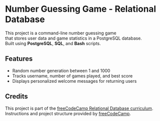 # Number Guessing Game - Relational Database

This project is a command-line number guessing game  
that stores user data and game statistics in a PostgreSQL database.  
Built using **PostgreSQL**, **SQL**, and **Bash** scripts.

## Features

- Random number generation between 1 and 1000  
- Tracks username, number of games played, and best score  
- Displays personalized welcome messages for returning users

## Credits

This project is part of the [freeCodeCamp Relational Database curriculum](https://www.freecodecamp.org/learn/relational-database/).  
Instructions and project structure provided by [freeCodeCamp](https://www.freecodecamp.org/).
